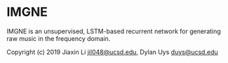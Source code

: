 # IMGNE
IMGNE is an unsupervised, LSTM-based recurrent network for generating raw music in the frequency domain. 

Copyright (c) 2019 Jiaxin Li jil048@ucsd.edu, Dylan Uys duys@ucsd.edu

